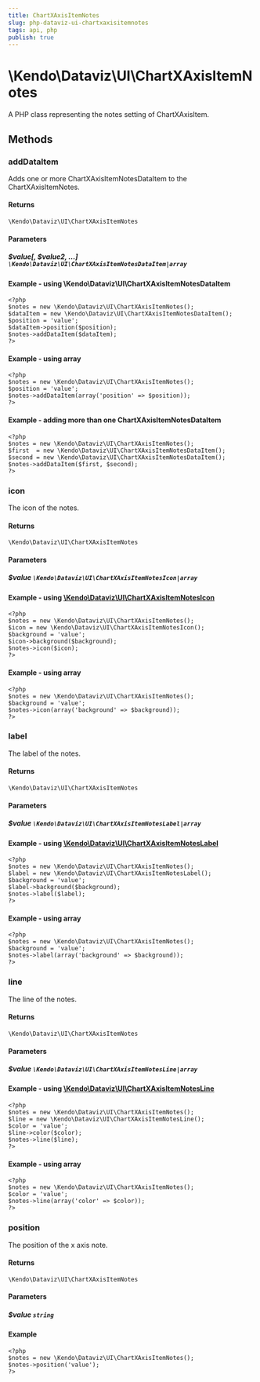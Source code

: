 ```yaml
---
title: ChartXAxisItemNotes
slug: php-dataviz-ui-chartxaxisitemnotes
tags: api, php
publish: true
---
```


# \Kendo\Dataviz\UI\ChartXAxisItemNotes

A PHP class representing the notes setting of ChartXAxisItem.


## Methods

### addDataItem

Adds one or more ChartXAxisItemNotesDataItem to the ChartXAxisItemNotes.

#### Returns
`\Kendo\Dataviz\UI\ChartXAxisItemNotes`

#### Parameters

##### $value[, $value2, ...] `\Kendo\Dataviz\UI\ChartXAxisItemNotesDataItem|array`

#### Example - using \Kendo\Dataviz\UI\ChartXAxisItemNotesDataItem

    <?php
    $notes = new \Kendo\Dataviz\UI\ChartXAxisItemNotes();
    $dataItem = new \Kendo\Dataviz\UI\ChartXAxisItemNotesDataItem();
    $position = 'value';
    $dataItem->position($position);
    $notes->addDataItem($dataItem);
    ?>

#### Example - using array

    <?php
    $notes = new \Kendo\Dataviz\UI\ChartXAxisItemNotes();
    $position = 'value';
    $notes->addDataItem(array('position' => $position));
    ?>

#### Example - adding more than one ChartXAxisItemNotesDataItem

    <?php
    $notes = new \Kendo\Dataviz\UI\ChartXAxisItemNotes();
    $first  = new \Kendo\Dataviz\UI\ChartXAxisItemNotesDataItem();
    $second = new \Kendo\Dataviz\UI\ChartXAxisItemNotesDataItem();
    $notes->addDataItem($first, $second);
    ?>

### icon

The icon of the notes.

#### Returns
`\Kendo\Dataviz\UI\ChartXAxisItemNotes`

#### Parameters

##### $value `\Kendo\Dataviz\UI\ChartXAxisItemNotesIcon|array`


#### Example - using [\Kendo\Dataviz\UI\ChartXAxisItemNotesIcon](/api/wrappers/php/Kendo/Dataviz/UI/ChartXAxisItemNotesIcon)
    <?php
    $notes = new \Kendo\Dataviz\UI\ChartXAxisItemNotes();
    $icon = new \Kendo\Dataviz\UI\ChartXAxisItemNotesIcon();
    $background = 'value';
    $icon->background($background);
    $notes->icon($icon);
    ?>

#### Example - using array

    <?php
    $notes = new \Kendo\Dataviz\UI\ChartXAxisItemNotes();
    $background = 'value';
    $notes->icon(array('background' => $background));
    ?>

### label

The label of the notes.

#### Returns
`\Kendo\Dataviz\UI\ChartXAxisItemNotes`

#### Parameters

##### $value `\Kendo\Dataviz\UI\ChartXAxisItemNotesLabel|array`


#### Example - using [\Kendo\Dataviz\UI\ChartXAxisItemNotesLabel](/api/wrappers/php/Kendo/Dataviz/UI/ChartXAxisItemNotesLabel)
    <?php
    $notes = new \Kendo\Dataviz\UI\ChartXAxisItemNotes();
    $label = new \Kendo\Dataviz\UI\ChartXAxisItemNotesLabel();
    $background = 'value';
    $label->background($background);
    $notes->label($label);
    ?>

#### Example - using array

    <?php
    $notes = new \Kendo\Dataviz\UI\ChartXAxisItemNotes();
    $background = 'value';
    $notes->label(array('background' => $background));
    ?>

### line

The line of the notes.

#### Returns
`\Kendo\Dataviz\UI\ChartXAxisItemNotes`

#### Parameters

##### $value `\Kendo\Dataviz\UI\ChartXAxisItemNotesLine|array`


#### Example - using [\Kendo\Dataviz\UI\ChartXAxisItemNotesLine](/api/wrappers/php/Kendo/Dataviz/UI/ChartXAxisItemNotesLine)
    <?php
    $notes = new \Kendo\Dataviz\UI\ChartXAxisItemNotes();
    $line = new \Kendo\Dataviz\UI\ChartXAxisItemNotesLine();
    $color = 'value';
    $line->color($color);
    $notes->line($line);
    ?>

#### Example - using array

    <?php
    $notes = new \Kendo\Dataviz\UI\ChartXAxisItemNotes();
    $color = 'value';
    $notes->line(array('color' => $color));
    ?>

### position
The position of the x axis note.

#### Returns
`\Kendo\Dataviz\UI\ChartXAxisItemNotes`

#### Parameters

##### $value `string`



#### Example 
    <?php
    $notes = new \Kendo\Dataviz\UI\ChartXAxisItemNotes();
    $notes->position('value');
    ?>

 

